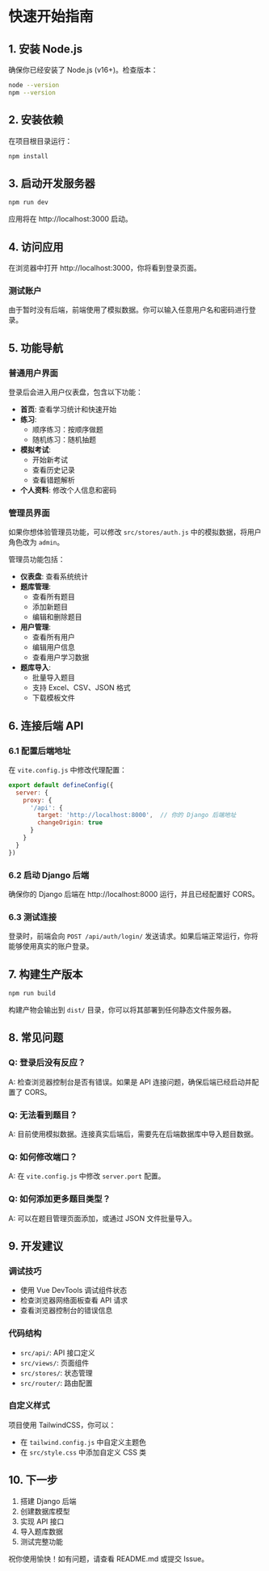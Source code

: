 # 快速开始指南

## 1. 安装 Node.js

确保你已经安装了 Node.js (v16+)。检查版本：

```bash
node --version
npm --version
```

## 2. 安装依赖

在项目根目录运行：

```bash
npm install
```

## 3. 启动开发服务器

```bash
npm run dev
```

应用将在 http://localhost:3000 启动。

## 4. 访问应用

在浏览器中打开 http://localhost:3000，你将看到登录页面。

### 测试账户

由于暂时没有后端，前端使用了模拟数据。你可以输入任意用户名和密码进行登录。

## 5. 功能导航

### 普通用户界面

登录后会进入用户仪表盘，包含以下功能：

- **首页**: 查看学习统计和快速开始
- **练习**: 
  - 顺序练习：按顺序做题
  - 随机练习：随机抽题
- **模拟考试**: 
  - 开始新考试
  - 查看历史记录
  - 查看错题解析
- **个人资料**: 修改个人信息和密码

### 管理员界面

如果你想体验管理员功能，可以修改 `src/stores/auth.js` 中的模拟数据，将用户角色改为 `admin`。

管理员功能包括：

- **仪表盘**: 查看系统统计
- **题库管理**: 
  - 查看所有题目
  - 添加新题目
  - 编辑和删除题目
- **用户管理**: 
  - 查看所有用户
  - 编辑用户信息
  - 查看用户学习数据
- **题库导入**: 
  - 批量导入题目
  - 支持 Excel、CSV、JSON 格式
  - 下载模板文件

## 6. 连接后端 API

### 6.1 配置后端地址

在 `vite.config.js` 中修改代理配置：

```javascript
export default defineConfig({
  server: {
    proxy: {
      '/api': {
        target: 'http://localhost:8000',  // 你的 Django 后端地址
        changeOrigin: true
      }
    }
  }
})
```

### 6.2 启动 Django 后端

确保你的 Django 后端在 http://localhost:8000 运行，并且已经配置好 CORS。

### 6.3 测试连接

登录时，前端会向 `POST /api/auth/login/` 发送请求。如果后端正常运行，你将能够使用真实的账户登录。

## 7. 构建生产版本

```bash
npm run build
```

构建产物会输出到 `dist/` 目录，你可以将其部署到任何静态文件服务器。

## 8. 常见问题

### Q: 登录后没有反应？
A: 检查浏览器控制台是否有错误。如果是 API 连接问题，确保后端已经启动并配置了 CORS。

### Q: 无法看到题目？
A: 目前使用模拟数据。连接真实后端后，需要先在后端数据库中导入题目数据。

### Q: 如何修改端口？
A: 在 `vite.config.js` 中修改 `server.port` 配置。

### Q: 如何添加更多题目类型？
A: 可以在题目管理页面添加，或通过 JSON 文件批量导入。

## 9. 开发建议

### 调试技巧

- 使用 Vue DevTools 调试组件状态
- 检查浏览器网络面板查看 API 请求
- 查看浏览器控制台的错误信息

### 代码结构

- `src/api/`: API 接口定义
- `src/views/`: 页面组件
- `src/stores/`: 状态管理
- `src/router/`: 路由配置

### 自定义样式

项目使用 TailwindCSS，你可以：

- 在 `tailwind.config.js` 中自定义主题色
- 在 `src/style.css` 中添加自定义 CSS 类

## 10. 下一步

1. 搭建 Django 后端
2. 创建数据库模型
3. 实现 API 接口
4. 导入题库数据
5. 测试完整功能

祝你使用愉快！如有问题，请查看 README.md 或提交 Issue。
